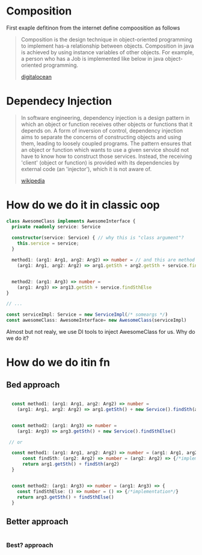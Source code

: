 # Composition

First exaple defitinon from the internet define compoosition as follows

> Composition is the design technique in object-oriented programming to implement has-a relationship between objects. Composition in java is achieved by using instance variables of other objects. For example, a person who has a Job is implemented like below in java object-oriented programming.
>
> [digitalocean](https://www.digitalocean.com/community/tutorials/composition-vs-inheritance)

# Dependecy Injection

> In software engineering, dependency injection is a design pattern in which an object or function receives other objects or functions that it depends on. A form of inversion of control, dependency injection aims to separate the concerns of constructing objects and using them, leading to loosely coupled programs. The pattern ensures that an object or function which wants to use a given service should not have to know how to construct those services. Instead, the receiving 'client' (object or function) is provided with its dependencies by external code (an 'injector'), which it is not aware of.
>
> [wikipedia](https://en.wikipedia.org/wiki/Dependency_injection)


# How do we do it in classic oop

```ts
class AwesomeClass implements AwesomeInterface {
  private readonly service: Service
  
  constructor(service: Service) { // why this is "class argument"?
    this.service = service;
  }

  method1: (arg1: Arg1, arg2: Arg2) => number = // and this are method arguments?
    (arg1: Arg1, arg2: Arg2) => arg1.getSth + arg2.getSth + service.findSth


  method2: (arg1: Arg3) => number = 
    (arg1: Arg3) => arg13.getSth + service.findSthElse
}

// ...

const serviceImpl: Service = new ServiceImpl(/* someargs */)
const awesomeClass: AwesomeInterface= new AwesomeClass(serviceImpl)

```

Almost but not realy, we use DI tools to inject AwesomeClass for us. Why do we do it?

# How do we do itin fn

## Bed approach

```ts

  const method1: (arg1: Arg1, arg2: Arg2) => number = 
    (arg1: Arg1, arg2: Arg2) => arg1.getSth() + new Service().findSth(arg2)


  const method2: (arg1: Arg3) => number = 
    (arg1: Arg3) => arg3.getSth() + new Service().findSthElse()

 // or

  const method1: (arg1: Arg1, arg2: Arg2) => number = (arg1: Arg1, arg2: Arg2) => {
      const findSth: (arg2: Arg2) => number = (arg2: Arg2) => {/*implementation*/}
      return arg1.getSth() + findSth(arg2)
  }


  const method2: (arg1: Arg3) => number = (arg1: Arg3) => {
    const findSthElse: () => number = () => {/*implementation*/}
    return arg3.getSth() + findSthElse()
  }

```

## Better approach

```ts
```

### Best? approach

```ts
```